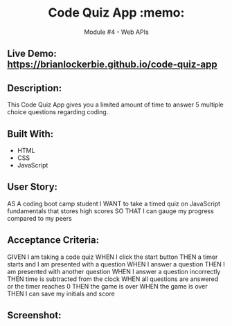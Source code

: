 <h1 align="center">Code Quiz App :memo: </h1> 
<p align="center">Module #4 - Web APIs</p>

## Live Demo:  https://brianlockerbie.github.io/code-quiz-app

## Description:
This Code Quiz App gives you a limited amount of time to answer 5 multiple choice questions regarding coding.

## Built With:
* HTML
* CSS
* JavaScript


## User Story:
AS A coding boot camp student
I WANT to take a timed quiz on JavaScript fundamentals that stores high scores
SO THAT I can gauge my progress compared to my peers

## Acceptance Criteria:
GIVEN I am taking a code quiz
WHEN I click the start button
THEN a timer starts and I am presented with a question
WHEN I answer a question
THEN I am presented with another question
WHEN I answer a question incorrectly
THEN time is subtracted from the clock
WHEN all questions are answered or the timer reaches 0
THEN the game is over
WHEN the game is over
THEN I can save my initials and score

## Screenshot: 
